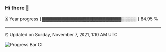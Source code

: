 ### Hi there 👋

⏳ Year progress { ▓▓▓▓▓▓▓▓▓▓▓▓▓▓▓▓▓▓▓▓▓▓▓▓▓░░░░░ } 84.95 %

---

⏰ Updated on Sunday, November 7, 2021, 1:10 AM UTC

![Progress Bar CI](https://github.com/arthurbuhl/arthurbuhl/workflows/Progress%20Bar%20CI/badge.svg)
